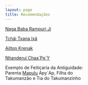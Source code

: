 ```yaml
---
layout: page
title: Recomendações
---
```


[Naga Baba Rampuri Ji]

[Tchái Txana Ixã]

[Ailton Krenak]

[Nhanderuí Chaa´Pe´Y]

Exemplo de Feitiçaria da Antiguidade:  
Parenta [Mapulu] Apy´Ap, Filha do  
Takumanzão e Tia do Takumanzinho

[Naga Baba Rampuri Ji]:https://www.youtube.com/watch?v=IFM-4slItSc
[Tchái Txana Ixã]:https://www.youtube.com/watch?v=LCO1GyQUJzg
[Ailton Krenak]:https://www.youtube.com/watch?v=GIz0hRuRXqc
[Nhanderuí Chaa´Pe´Y]:https://www.youtube.com/watch?v=UakzF88KqiM
[Mapulu]:https://www.youtube.com/watch?v=Ag5_zS_7hZI
